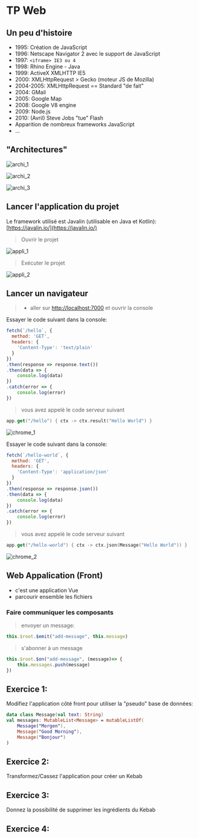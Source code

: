 # TP Web

## Un peu d'histoire

- 1995: Création de JavaScript
- 1996: Netscape Navigator 2 avec le support de JavaScript
- 1997: `<iframe> IE3 ou 4`
- 1998: Rhino Engine - Java
- 1999: ActiveX XMLHTTP IE5 
- 2000: XMLHttpRequest > Gecko (moteur JS de Mozilla)
- 2004-2005: XMLHttpRequest == Standard "de fait"
- 2004: GMail
- 2005: Google Map
- 2008: Google V8 engine
- 2009: Node.js
- 2010: (Avril) Steve Jobs "tue" Flash
- Apparition de nombreux frameworks JavaScript
- ...

## "Architectures"

![archi_1](archi_1.png)

![archi_2](archi_2.png)

![archi_3](archi_3.png)

## Lancer l'application du projet

Le framework utilisé est Javalin (utilisable en Java et Kotlin): [https://javalin.io/](https://javalin.io/)

> Ouvrir le projet

![appli_1](appli_1.png)

> Exécuter le projet

![appli_2](appli_2.png)

## Lancer un navigateur

> - aller sur [http://localhost:7000](http://localhost:7000) et ouvrir la console

Essayer le code suivant dans la console:

```javascript
fetch(`/hello`, {
  method: 'GET',
  headers: {
    'Content-Type': 'text/plain'
  }
})
.then(response => response.text())
.then(data => {
	console.log(data)
})
.catch(error => {
	console.log(error)
})
```

> vous avez appelé le code serveur suivant
```kotlin
app.get("/hello") { ctx -> ctx.result("Hello World") }
```

![chrome_1](chrome_1.png)


Essayer le code suivant dans la console:

```javascript
fetch(`/hello-world`, {
  method: 'GET',
  headers: {
    'Content-Type': 'application/json'
  }
})
.then(response => response.json())
.then(data => {
	console.log(data)
})
.catch(error => {
	console.log(error)
})
```

> vous avez appelé le code serveur suivant
```kotlin
app.get("/hello-world") { ctx -> ctx.json(Message("Hello World")) }
```

![chrome_2](chrome_2.png)

## Web Appalication (Front)

- c'est une application Vue
- parcourir ensemble les fichiers

### Faire communiquer les composants

> envoyer un message:

```javascript
this.$root.$emit("add-message", this.message)
```

> s'abonner à un message

```javascript
this.$root.$on("add-message", (message)=> {
    this.messages.push(message)
})
```

## Exercice 1:

Modifiez l'application côté front pour utiliser la "pseudo" base de données:

```kotlin
data class Message(val text: String)
val messages: MutableList<Message> = mutableListOf(
    Message("Morgen"),
    Message("Good Morning"),
    Message("Bonjour")
)
```

## Exercice 2:

Transformez/Cassez l'application pour créer un Kebab

## Exercice 3:

Donnez la possibilité de supprimer les ingrédients du Kebab

## Exercice 4:

